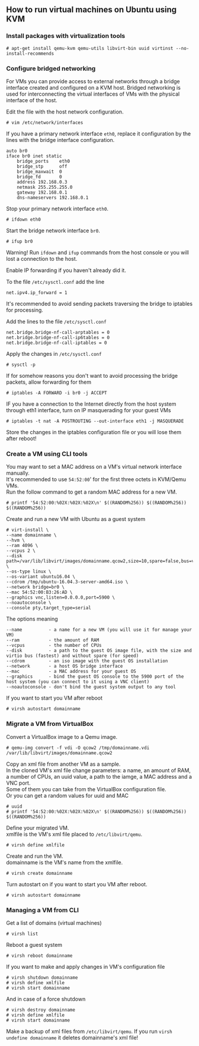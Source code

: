 
## How to run virtual machines on Ubuntu using KVM

### Install packages with virtualization tools 

```console
# apt-get install qemu-kvm qemu-utils libvirt-bin uuid virtinst --no-install-recommends
```

### Configure bridged networking

For VMs you can provide access to external networks through a bridge interface created and configured on a KVM host.
Bridged networking is used for interconnecting the virtual interfaces of VMs with the physical interface of the host.  
  
Edit the file with the host network configuration.

```console
# vim /etc/network/interfaces
```

If you have a primary network interface `eth0`, replace it configuration by the lines with the bridge interface configuration.

```text
auto br0
iface br0 inet static
    bridge_ports    eth0
    bridge_stp      off
    bridge_maxwait  0
    bridge_fd       0
    address 192.168.0.3
    netmask 255.255.255.0
    gateway 192.168.0.1
    dns-nameservers 192.168.0.1
```

Stop your primary network interface `eth0`.

```console
# ifdown eth0
```

Start the bridge network interface `br0`.

```console
# ifup br0
```

Warning! Run `ifdown` and `ifup` commands from the host console or you will lost a connection to the host.  

Enable IP forwarding if you haven't already did it.  

To the file `/etc/sysctl.conf` add the line
```text
net.ipv4.ip_forward = 1
```

It's recommended to avoid sending packets traversing the bridge to iptables for processing.

Add the lines to the file `/etc/sysctl.conf`
```text
net.bridge.bridge-nf-call-arptables = 0
net.bridge.bridge-nf-call-ip6tables = 0
net.bridge.bridge-nf-call-iptables = 0
```

Apply the changes in `/etc/sysctl.conf`
```console
# sysctl -p
```

If for somehow reasons you don't want to avoid processing the bridge packets, allow forwarding for them

```console
# iptables -A FORWARD -i br0 -j ACCEPT
```

IF you have a connection to the Internet directly from the host system through eth1 interface, turn on IP masquerading for your guest VMs
```console
# iptables -t nat -A POSTROUTING --out-interface eth1 -j MASQUERADE  
```

Store the changes in the iptables configuration file or you will lose them after reboot!

### Create a VM using CLI tools

You may want to set a MAC address on a VM's virtual network interface manually.  
It's recommended to use `54:52:00`' for the first three octets in KVM/Qemu VMs.  
Run the follow command to get a random MAC address for a new VM.

```console
# printf '54:52:00:%02X:%02X:%02X\n' $((RANDOM%256)) $((RANDOM%256)) $((RANDOM%256))
```

Create and run a new VM with Ubuntu as a guest system

```console
# virt-install \
--name domainname \
--hvm \
--ram 4096 \
--vcpus 2 \
--disk path=/var/lib/libvirt/images/domainname.qcow2,size=10,spare=false,bus=virtio \
--os-type linux \
--os-variant ubuntu16.04 \
--cdrom /tmp/ubuntu-16.04.3-server-amd64.iso \
--network bridge=br0 \
--mac 54:52:00:B3:26:AD \
--graphics vnc,listen=0.0.0.0,port=5900 \
--noautoconsole \
--console pty,target_type=serial 
```

The options meaning

```text
--name          - a name for a new VM (you will use it for manage your VM)
--ram           - the amount of RAM
--vcpus         - the number of CPUs
--disk          - a path to the guest OS image file, with the size and virtio bus (fastest) and without spare (for speed)
--cdrom         - an iso image with the guest OS installation
--network       - a host OS bridge interface
--mac           - a MAC address for your guest OS
--graphics      - bind the guest OS console to the 5900 port of the host system (you can connect to it using a VNC client)
--noautoconsole - don't bind the guest system output to any tool
```

If you want to start you VM after reboot

```console
# virsh autostart domainname
```

### Migrate a VM from VirtualBox

Convert a VirtualBox image to a Qemu image.

```console
# qemu-img convert -f vdi -O qcow2 /tmp/domainname.vdi /var/lib/libvirt/images/domainname.qcow2
```

Copy an xml file from another VM as a sample.  
In the cloned VM's xml file change parameters: a name, an amount of RAM, a number of CPUs, an uuid value, a path to the iamge, a MAC address and a VNC port.  
Some of them you can take from the VirtualBox configuration file.  
Or you can get a random values for uuid and MAC

```console
# uuid
# printf '54:52:00:%02X:%02X:%02X\n' $((RANDOM%256)) $((RANDOM%256)) $((RANDOM%256))
```

Define your migrated VM.  
xmlfile is the VM's xml file placed to `/etc/libvirt/qemu`.

```console
# virsh define xmlfile
```

Create and run the VM.  
domainname is the VM's name from the xmlfile.

```console
# virsh create domainname
```

Turn autostart on if you want to start you VM after reboot.

```console
# virsh autostart domainname
```

### Managing a VM from CLI

Get a list of domains (virtual machines)

```console
# virsh list
```

Reboot a guest system

```console
# virsh reboot domainname
```

If you want to make and apply changes in VM's configuration file

```console
# virsh shutdown domainname
# virsh define xmlfile
# virsh start domainname
```

And in case of a force shutdown

```console
# virsh destroy domainname
# virsh define xmlfile
# virsh start domainname
```

Make a backup of xml files from `/etc/libvirt/qemu`.
If you run `virsh undefine domainname` it deletes domainname's xml file!

